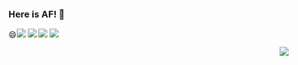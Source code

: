 ### Here is AF! 👋

😄![](https://img.shields.io/badge/dynamic/json?color=040000&label=%E5%BE%AE%E5%8D%9A%E5%85%B3%E6%B3%A8&query=%24.data.totalSubs&url=https%3A%2F%2Fapi.spencerwoo.com%2Fsubstats%2F%3Fsource%3Dweibo%26queryKey%3D5367274848&logo=sina-weibo&labelColor=e71f19)
![](https://img.shields.io/badge/dynamic/json?color=181717&label=GitHub%20Followers&query=%24.data.totalSubs&url=https%3A%2F%2Fapi.spencerwoo.com%2Fsubstats%2F%3Fsource%3Dgithub%26queryKey%3Dtlf-AF233&logo=github&labelColoer=232c34)
![](https://img.shields.io/badge/dynamic/json?color=0b1a37&label=Steam%20Friends&query=%24.data.totalSubs&url=https%3A%2F%2Fapi.spencerwoo.com%2Fsubstats%2F%3Fsource%3DsteamFriends%26queryKey%3D76561198362504358&logo=steam&labelColor=134375)
![](https://img.shields.io/badge/dynamic/json?color=0b1a37&label=Steam%20Gamess&query=%24.data.totalSubs&url=https%3A%2F%2Fapi.spencerwoo.com%2Fsubstats%2F%3Fsource%3DsteamGames%26queryKey%3D76561198362504358&logo=steam&labelColor=134375)
<!--
**tlf-AF233/tlf-AF233** is a ✨ _special_ ✨ repository because its `README.md` (this file) appears on your GitHub profile.

Here are some ideas to get you started:

- 🔭 I’m currently working on ...
- 🌱 I’m currently learning ...
- 👯 I’m looking to collaborate on ...
- 🤔 I’m looking for help with ...
- 💬 Ask me about ...
- 📫 How to reach me: ...
- 😄 Pronouns: ...
- ⚡ Fun fact: ...
-->

<img align="right" src="https://github-readme-stats.vercel.app/api?username=tlf-AF233&show_icons=true&icon_color=CE1D2D&text_color=718096&bg_color=ffffff&hide_title=true" />
